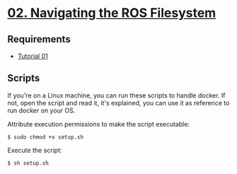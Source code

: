 # [02. Navigating the ROS Filesystem](https://wiki.ros.org/ROS/Tutorials/NavigatingTheFilesystem)

## Requirements
- [Tutorial 01](../Tutorial%2001/)

## Scripts
If you're on a Linux machine, you can run these scripts to handle docker. If not, open the script and read it, it's explained, you can use it as reference to run docker on your OS.

Attribute execution permissions to make the script executable:
```
$ sudo chmod +x setup.sh
```

Execute the script:
```
$ sh setup.sh
```